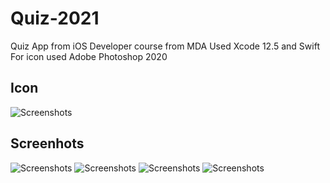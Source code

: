 # Quiz-2021
 Quiz App from iOS Developer course from MDA
 Used Xcode 12.5 and Swift
 For icon used Adobe Photoshop 2020

## Icon
![Screenshots](https://github.com/Evgen-ios/Quiz-2021/blob/main/Quiz%202021/App/Assets.xcassets/AppIcon.appiconset/256.png?raw=true)

## Screenhots
![Screenshots](https://github.com/Evgen-ios/Quiz-2021/blob/main/Quiz%202021/Screenshots/10.59.45.png?raw=true)
![Screenshots](https://github.com/Evgen-ios/Quiz-2021/blob/main/Quiz%202021/Screenshots/10.59.58.png?raw=true)
![Screenshots](https://github.com/Evgen-ios/Quiz-2021/blob/main/Quiz%202021/Screenshots/11.00.10.png?raw=true)
![Screenshots](https://github.com/Evgen-ios/Quiz-2021/blob/main/Quiz%202021/Screenshots/11.00.20.png?raw=true)
